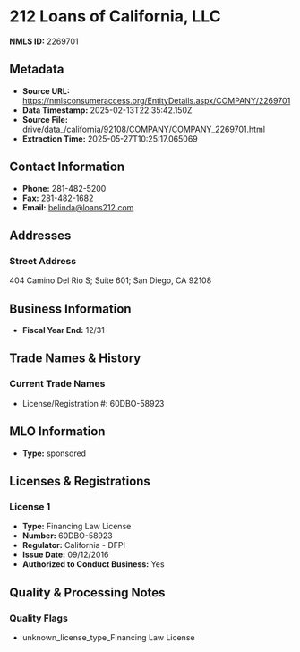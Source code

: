 # 212 Loans of California, LLC

**NMLS ID:** 2269701

## Metadata
- **Source URL:** https://nmlsconsumeraccess.org/EntityDetails.aspx/COMPANY/2269701
- **Data Timestamp:** 2025-02-13T22:35:42.150Z
- **Source File:** drive/data_/california/92108/COMPANY/COMPANY_2269701.html
- **Extraction Time:** 2025-05-27T10:25:17.065069

## Contact Information
- **Phone:** 281-482-5200
- **Fax:** 281-482-1682
- **Email:** belinda@loans212.com

## Addresses
### Street Address
404 Camino Del Rio S; Suite 601; San Diego, CA 92108

## Business Information
- **Fiscal Year End:** 12/31

## Trade Names & History
### Current Trade Names
- License/Registration #: 60DBO-58923

## MLO Information
- **Type:** sponsored

## Licenses & Registrations

### License 1
- **Type:** Financing Law License
- **Number:** 60DBO-58923
- **Regulator:** California - DFPI
- **Issue Date:** 09/12/2016
- **Authorized to Conduct Business:** Yes

## Quality & Processing Notes
### Quality Flags
- unknown_license_type_Financing Law License
